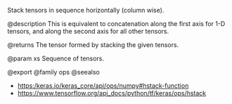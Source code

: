 Stack tensors in sequence horizontally (column wise).

@description
This is equivalent to concatenation along the first axis for 1-D tensors,
and along the second axis for all other tensors.

@returns
    The tensor formed by stacking the given tensors.

@param xs
Sequence of tensors.

@export
@family ops
@seealso
+ <https:/keras.io/keras_core/api/ops/numpy#hstack-function>
+ <https://www.tensorflow.org/api_docs/python/tf/keras/ops/hstack>
